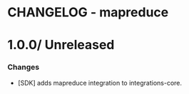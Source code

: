 # CHANGELOG - mapreduce

1.0.0/ Unreleased
==================

### Changes

* [SDK] adds mapreduce integration to integrations-core.

